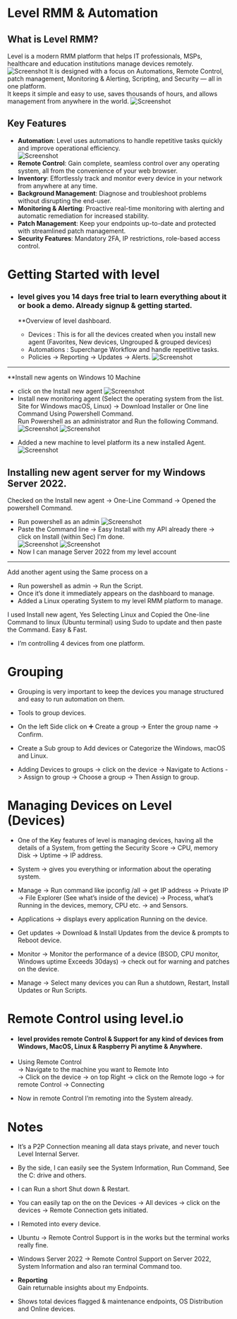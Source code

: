 # Level RMM & Automation

## What is Level RMM?
Level is a modern RMM platform that helps IT professionals, MSPs, healthcare and education institutions manage devices remotely.  
![Screenshot](images/screenshot702.jpg)
It is designed with a focus on Automations, Remote Control, patch management, Monitoring & Alerting, Scripting, and Security — all in one platform.  
It keeps it simple and easy to use, saves thousands of hours, and allows management from anywhere in the world.
![Screenshot](images/screenshot703.jpg)

## Key Features
- **Automation**: Level uses automations to handle repetitive tasks quickly and improve operational efficiency.  
![Screenshot](images/screenshot704.jpg)
- **Remote Control**: Gain complete, seamless control over any operating system, all from the convenience of your web browser.  
- **Inventory**: Effortlessly track and monitor every device in your network from anywhere at any time.  
- **Background Management**: Diagnose and troubleshoot problems without disrupting the end-user.  
- **Monitoring & Alerting**: Proactive real-time monitoring with alerting and automatic remediation for increased stability.  
- **Patch Management**: Keep your endpoints up-to-date and protected with streamlined patch management.  
- **Security Features**: Mandatory 2FA, IP restrictions, role-based access control.  
# Getting Started with level

* ### level gives you 14 days free trial to learn everything about it or book a demo. Already signup & getting started.

  **Overview of level dashboard.
  - Devices : This is for all the devices created when you install new agent (Favorites, New devices, Ungrouped & grouped devices)
  - Automations : Supercharge Workflow and handle repetitive tasks.
  - Policies -> Reporting -> Updates -> Alerts.
![Screenshot](images/screenshot799.jpg)
---

**Install new agents on Windows 10 Machine
* click on the Install new agent 
![Screenshot](images/screenshot707.jpg)
* Install new monitoring agent (Select the operating system from the list. Site for Windows macOS, Linux) -> Download Installer or One line Command Using Powershell Command.  
  Run Powershell as an administrator and Run the following Command.
![Screenshot](images/screenshot708.jpg)
![Screenshot](images/screenshot706.jpg)
- Added a new machine to level platform its a new installed Agent.
![Screenshot](images/screenshot705.jpg)

## Installing new agent server for my Windows Server 2022. 

  Checked on the Install new agent -> One-Line Command -> Opened the powershell Command.  
* Run powershell as an admin 
![Screenshot](images/screenshot711.jpg)
* Paste the Command line -> Easy Install with my API already there -> click on Install (within Sec) I'm done.  
![Screenshot](images/screenshot712.jpg)
![Screenshot](images/screenshot714.jpg)
* Now I can manage Server 2022 from my level account
---

Add another agent using the Same process on a
* Run powershell as admin -> Run the Script.  
* Once it’s done it immediately appears on the dashboard to manage.  
* Added a Linux operating System to my level RMM platform to manage.  

 I used Install new agent, Yes Selecting Linux and Copied the One-line Command to linux (Ubuntu terminal) using Sudo to update and then paste the Command. Easy & Fast.  

* I’m controlling 4 devices from one platform.  

# Grouping

* Grouping is very important to keep the devices you manage structured and easy to run automation on them.  
* Tools to group devices.  
* On the left Side click on ➕ Create a group -> Enter the group name -> Confirm.  

* Create a Sub group to Add devices or Categorize the Windows, macOS and Linux.  

* Adding Devices to groups -> click on the device -> Navigate to Actions -> Assign to group -> Choose a group -> Then Assign to group.  

# Managing Devices on Level (Devices)

* One of the Key features of level is managing devices, having all the details of a System, from getting the Security Score -> CPU, memory Disk -> Uptime -> IP address.

* System -> gives you everything or information about the operating system.  

* Manage -> Run command like ipconfig /all -> get IP address -> Private IP -> File Explorer (See what’s inside of the device) -> Process, what’s Running in the devices, memory, CPU etc. -> and Sensors.  

* Applications -> displays every application Running on the device.  

* Get updates -> Download & Install Updates from the device & prompts to Reboot device.  

* Monitor -> Monitor the performance of a device (BSOD, CPU monitor, Windows uptime Exceeds 30days) -> check out for warning and patches on the device.  

* Manage -> Select many devices you can Run a shutdown, Restart, Install Updates or Run Scripts.  

# Remote Control using level.io

* #### level provides remote Control & Support for any kind of devices from Windows, MacOS, Linux & Raspberry Pi anytime & Anywhere.  

* Using Remote Control  
  -> Navigate to the machine you want to Remote Into  
  -> Click on the device -> on top Right -> click on the Remote logo -> for remote Control -> Connecting  

* Now in remote Control I’m remoting into the System already.
# Notes

- It’s a P2P Connection meaning all data stays private, and never touch Level Internal Server.  
- By the side, I can easily see the System Information, Run Command, See the C: drive and others. 
- I can Run a short Shut down & Restart.  

- You can easily tap on the on the Devices → All devices → click on the devices → Remote Connection gets initiated.  

- I Remoted into every device.  

- Ubuntu → Remote Control Support is in the works but the terminal works really fine.  

- Windows Server 2022 → Remote Control Support on Server 2022, System Information and also ran terminal Command too.  

- **Reporting**  
  Gain returnable insights about my Endpoints.  

- Shows total devices flagged & maintenance endpoints, OS Distribution and Online devices.  
